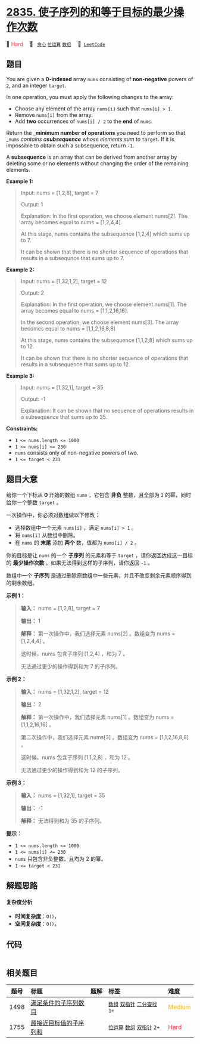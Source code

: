 # [2835. 使子序列的和等于目标的最少操作次数](https://leetcode.com/problems/minimum-operations-to-form-subsequence-with-target-sum)

🔴 <font color=#ff334b>Hard</font>&emsp; 🔖&ensp; [`贪心`](/leetcode-js/outline/tag/greedy.md) [`位运算`](/leetcode-js/outline/tag/bit-manipulation.md) [`数组`](/leetcode-js/outline/tag/array.md)&emsp; 🔗&ensp;[`LeetCode`](https://leetcode.com/problems/minimum-operations-to-form-subsequence-with-target-sum)

## 题目

You are given a **0-indexed** array `nums` consisting of **non-negative**
powers of `2`, and an integer `target`.

In one operation, you must apply the following changes to the array:

  * Choose any element of the array `nums[i]` such that `nums[i] > 1`.
  * Remove `nums[i]` from the array.
  * Add **two** occurrences of `nums[i] / 2` to the **end** of `nums`.

Return the _**minimum number of operations** you need to perform so that
_`nums` _contains a**subsequence** whose elements sum to_ `target`. If it is
impossible to obtain such a subsequence, return `-1`.

A **subsequence** is an array that can be derived from another array by
deleting some or no elements without changing the order of the remaining
elements.



**Example 1:**

> Input: nums = [1,2,8], target = 7
> 
> Output: 1
> 
> Explanation: In the first operation, we choose element nums[2]. The array becomes equal to nums = [1,2,4,4].
> 
> At this stage, nums contains the subsequence [1,2,4] which sums up to 7.
> 
> It can be shown that there is no shorter sequence of operations that results in a subsequnce that sums up to 7.

**Example 2:**

> Input: nums = [1,32,1,2], target = 12
> 
> Output: 2
> 
> Explanation: In the first operation, we choose element nums[1]. The array becomes equal to nums = [1,1,2,16,16].
> 
> In the second operation, we choose element nums[3]. The array becomes equal to nums = [1,1,2,16,8,8]
> 
> At this stage, nums contains the subsequence [1,1,2,8] which sums up to 12.
> 
> It can be shown that there is no shorter sequence of operations that results in a subsequence that sums up to 12.

**Example 3:**

> Input: nums = [1,32,1], target = 35
> 
> Output: -1
> 
> Explanation: It can be shown that no sequence of operations results in a subsequence that sums up to 35.

**Constraints:**

  * `1 <= nums.length <= 1000`
  * `1 <= nums[i] <= 230`
  * `nums` consists only of non-negative powers of two.
  * `1 <= target < 231`


## 题目大意

给你一个下标从 **0**  开始的数组 `nums` ，它包含 **非负**  整数，且全部为 `2` 的幂，同时给你一个整数 `target` 。

一次操作中，你必须对数组做以下修改：

  * 选择数组中一个元素 `nums[i]` ，满足 `nums[i] > 1` 。
  * 将 `nums[i]` 从数组中删除。
  * 在 `nums` 的 **末尾**  添加 **两个**  数，值都为 `nums[i] / 2` 。

你的目标是让 `nums` 的一个 **子序列**  的元素和等于 `target` ，请你返回达成这一目标的 **最少操作次数**
。如果无法得到这样的子序列，请你返回 `-1` 。

数组中一个 **子序列**  是通过删除原数组中一些元素，并且不改变剩余元素顺序得到的剩余数组。



**示例 1：**

> 
> 
> 
> 
> 
> **输入：** nums = [1,2,8], target = 7
> 
> **输出：** 1
> 
> **解释：** 第一次操作中，我们选择元素 nums[2] 。数组变为 nums = [1,2,4,4] 。
> 
> 这时候，nums 包含子序列 [1,2,4] ，和为 7 。
> 
> 无法通过更少的操作得到和为 7 的子序列。
> 
> 

**示例 2：**

> 
> 
> 
> 
> 
> **输入：** nums = [1,32,1,2], target = 12
> 
> **输出：** 2
> 
> **解释：** 第一次操作中，我们选择元素 nums[1] 。数组变为 nums = [1,1,2,16,16] 。
> 
> 第二次操作中，我们选择元素 nums[3] 。数组变为 nums = [1,1,2,16,8,8] 。
> 
> 这时候，nums 包含子序列 [1,1,2,8] ，和为 12 。
> 
> 无法通过更少的操作得到和为 12 的子序列。

**示例 3：**

> 
> 
> 
> 
> 
> **输入：** nums = [1,32,1], target = 35
> 
> **输出：** -1
> 
> **解释：** 无法得到和为 35 的子序列。
> 
> 



**提示：**

  * `1 <= nums.length <= 1000`
  * `1 <= nums[i] <= 230`
  * `nums` 只包含非负整数，且均为 2 的幂。
  * `1 <= target < 231`


## 解题思路

#### 复杂度分析

- **时间复杂度**：`O()`，
- **空间复杂度**：`O()`，

## 代码

```javascript

```

## 相关题目

<!-- prettier-ignore -->
| 题号 | 标题 | 题解 | 标签 | 难度 |
| :------: | :------ | :------: | :------ | :------ |
| 1498 | [满足条件的子序列数目](https://leetcode.com/problems/number-of-subsequences-that-satisfy-the-given-sum-condition) |  |  [`数组`](/leetcode-js/outline/tag/array.md) [`双指针`](/leetcode-js/outline/tag/two-pointers.md) [`二分查找`](/leetcode-js/outline/tag/binary-search.md) `1+` | <font color=#ffb800>Medium</font> |
| 1755 | [最接近目标值的子序列和](https://leetcode.com/problems/closest-subsequence-sum) |  |  [`位运算`](/leetcode-js/outline/tag/bit-manipulation.md) [`数组`](/leetcode-js/outline/tag/array.md) [`双指针`](/leetcode-js/outline/tag/two-pointers.md) `2+` | <font color=#ff334b>Hard</font> |

<style>
.blue {
    background-color: #096dd9;
    padding: 0.25rem 0.5rem;
    margin: 0;
    font-size: 0.85em;
    border-radius: 3px;
    color: white;
    font-weight: 500;
}
table th:first-of-type { width: 10%; }
table th:nth-of-type(2) { width: 35%; }
table th:nth-of-type(3) { width: 10%; }
table th:nth-of-type(4) { width: 35%; }
table th:nth-of-type(5) { width: 10%; }
</style>
